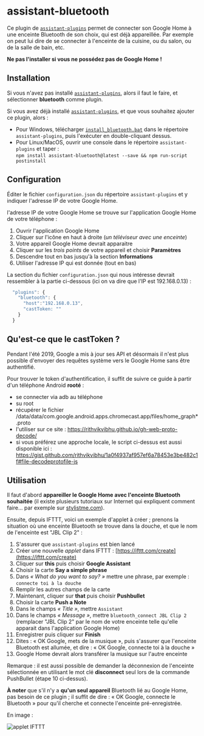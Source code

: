 # assistant-bluetooth

Ce plugin de [`assistant-plugins`](https://aymkdn.github.io/assistant-plugins/) permet de connecter son Google Home à une enceinte Bluetooth de son choix, qui est déjà appareillée. Par exemple on peut lui dire de se connecter à l'enceinte de la cuisine, ou du salon, ou de la salle de bain, etc.

**Ne pas l'installer si vous ne possédez pas de Google Home !**

## Installation

Si vous n'avez pas installé [`assistant-plugins`](https://aymkdn.github.io/assistant-plugins/), alors il faut le faire, et sélectionner **bluetooth** comme plugin.

Si vous avez déjà installé [`assistant-plugins`](https://aymkdn.github.io/assistant-plugins/), et que vous souhaitez ajouter ce plugin, alors :

- Pour Windows, télécharger [`install_bluetooth.bat`](https://github-proxy.kodono.info/?q=https://raw.githubusercontent.com/Aymkdn/assistant-bluetooth/master/install_bluetooth.bat&download=install_bluetooth.bat) dans le répertoire `assistant-plugins`, puis l'exécuter en double-cliquant dessus.
- Pour Linux/MacOS, ouvrir une console dans le répertoire `assistant-plugins` et taper :  
  `npm install assistant-bluetooth@latest --save && npm run-script postinstall`

## Configuration

Éditer le fichier `configuration.json` du répertoire `assistant-plugins` et y indiquer l'adresse IP de votre Google Home.

l'adresse IP de votre Google Home se trouve sur l'application Google Home de votre téléphone :

1. Ouvrir l'application Google Home
2. Cliquer sur l'icône en haut à droite (_un téléviseur avec une enceinte_)
3. Votre appareil Google Home devrait apparaitre
4. Cliquer sur les _trois points_ de votre appareil et choisir **Paramètres**
5. Descendre tout en bas jusqu'à la section **Informations**
6. Utiliser l'adresse IP qui est donnée (tout en bas)

La section du fichier `configuration.json` qui nous intéresse devrait ressembler à la partie ci-dessous (ici on va dire que l'IP est 192.168.0.13) :

```javascript
  "plugins": {
    "bluetooth": {
      "host":"192.168.0.13",
      "castToken: ""
    }
  }
```

## Qu'est-ce que le castToken ?

Pendant l'été 2019, Google a mis à jour ses API et désormais il n'est plus possible d'envoyer des requêtes système vers le Google Home sans être authentifié.

Pour trouver le token d'authentification, il suffit de suivre ce guide à partir d'un téléphone Android **rooté** :

- se connecter via adb au téléphone
- su root
- récupérer le fichier /data/data/com.google.android.apps.chromecast.app/files/home_graph\*.proto
- l'utiliser sur ce site : https://rithvikvibhu.github.io/gh-web-proto-decode/
- si vous préférez une approche locale, le script ci-dessus est aussi disponible ici : https://gist.github.com/rithvikvibhu/1a0f4937af957ef6a78453e3be482c1f#file-decodeprotofile-js

## Utilisation

Il faut d'abord **appareiller le Google Home avec l'enceinte Bluetooth souhaitée** (il existe plusieurs tutoriaux sur Internet qui expliquent comment faire... par exemple sur [stylistme.com](https://stylistme.com/comment-connecter-une-enceinte-bluetooth-a-google-home/)).

Ensuite, depuis IFTTT, voici un exemple d'applet à créer ; prenons la situation où une enceinte Bluetooth se trouve dans la douche, et que le nom de l'enceinte est "JBL Clip 2" :

1. S'assurer que `assistant-plugins` est bien lancé
2. Créer une nouvelle _applet_ dans IFTTT : [https://ifttt.com/create](https://ifttt.com/create)
3. Cliquer sur **this** puis choisir **Google Assistant**
4. Choisir la carte **Say a simple phrase**
5. Dans _« What do you want to say? »_ mettre une phrase, par exemple : `connecte toi à la douche`
6. Remplir les autres champs de la carte
7. Maintenant, cliquer sur **that** puis choisir **Pushbullet**
8. Choisir la carte **Push a Note**
9. Dans le champs _« Title »_, mettre `Assistant`
10. Dans le champs _« Message »_, mettre `bluetooth_connect JBL Clip 2` (remplacer "JBL Clip 2" par le nom de votre enceinte telle qu'elle apparait dans l'application Google Home)
11. Enregistrer puis cliquer sur **Finish**
12. Dites : « OK Google, mets de la musique », puis s'assurer que l'enceinte Bluetooth est allumée, et dire : « OK Google, connecte toi à la douche »
13. Google Home devrait alors transférer la musique sur l'autre enceinte

Remarque : il est aussi possible de demander la déconnexion de l'enceinte sélectionnée en utilisant le mot clé **disconnect** seul lors de la commande PushBullet (étape 10 ci-dessus).

**À noter** que s'il n'y a **qu'un seul appareil** Bluetooth lié au Google Home, pas besoin de ce plugin ; il suffit de dire : « OK Google, connecte le Bluetooth » pour qu'il cherche et connecte l'enceinte pré-enregistrée.

En image :

![applet IFTTT](https://user-images.githubusercontent.com/946315/39955270-389f661a-55cc-11e8-9d8e-e1404f3f045e.PNG)
